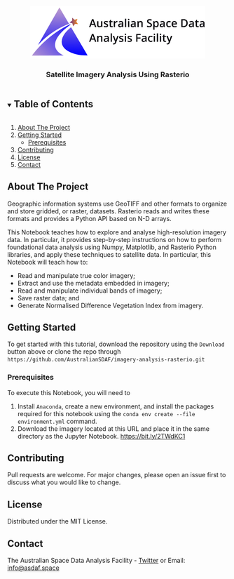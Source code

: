 <!-- PROJECT LOGO -->
<br />
<p align="center">
  <a href="https://github.com/AustralianSDAF">
    <img src="imgs/asdaf_logo.png" alt="Logo" width="400">
  </a>

  <h3 align="center">Satellite Imagery Analysis Using Rasterio</h3>

<!-- TABLE OF CONTENTS -->
<details open="open">
  <summary><h2 style="display: inline-block">Table of Contents</h2></summary>
  <ol>
    <li>
      <a href="#about-the-project">About The Project</a>
    </li>
    <li>
      <a href="#getting-started">Getting Started</a>
      <ul>
        <li><a href="#prerequisites">Prerequisites</a></li>
      </ul>
    </li>
    <li><a href="#contributing">Contributing</a></li>
    <li><a href="#license">License</a></li>
    <li><a href="#contact">Contact</a></li>
  </ol>
</details>

<!-- ABOUT THE PROJECT -->
## About The Project

Geographic information systems use GeoTIFF and other formats to organize and store gridded, or raster, datasets. Rasterio reads and writes these formats and provides a Python API based on N-D arrays.

This Notebook teaches how to explore and analyse high-resolution imagery data. In particular, it provides step-by-step instructions on how to perform foundational data analysis using Numpy, Matplotlib, and Rasterio Python libraries, and apply these techniques to satellite data. In particular, this Notebook will teach how to:
- Read and manipulate true color imagery;
- Extract and use the metadata embedded in imagery;
- Read and manipulate individual bands of imagery;
- Save raster data; and
- Generate Normalised Difference Vegetation Index from imagery.


<!-- GETTING STARTED -->
## Getting Started

To get started with this tutorial, download the repository using the `Download` button above or clone the repo through `https://github.com/AustralianSDAF/imagery-analysis-rasterio.git`

### Prerequisites

To execute this Notebook, you will need to
1. Install `Anaconda`, create a new environment, and install the packages required for this notebook using the `conda env create --file environment.yml` command.
2. Download the imagery located at this URL and place it in the same directory as the Jupyter Notebook. https://bit.ly/2TWdKC1

<!-- CONTRIBUTING -->
## Contributing

Pull requests are welcome. For major changes, please open an issue first to discuss what you would like to change.



<!-- LICENSE -->
## License

Distributed under the MIT License.



<!-- CONTACT -->
## Contact

The Australian Space Data Analysis Facility - [Twitter](https://twitter.com/asdaf_space) or Email: info@asdaf.space
